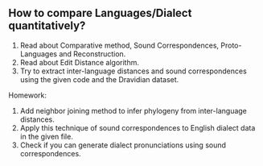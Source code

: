 How to compare Languages/Dialect quantitatively?
----------------------------------------------------

1. Read about Comparative method, Sound Correspondences, Proto-Languages and Reconstruction.
2. Read about Edit Distance algorithm.
3. Try to extract inter-language distances and sound correspondences using the given code and the Dravidian dataset. 

Homework:
1. Add neighbor joining method to infer phylogeny from inter-language distances. 
2. Apply this technique of sound correspondences to English dialect data in the given file. 
3. Check if you can generate dialect pronunciations using sound correspondences.  
